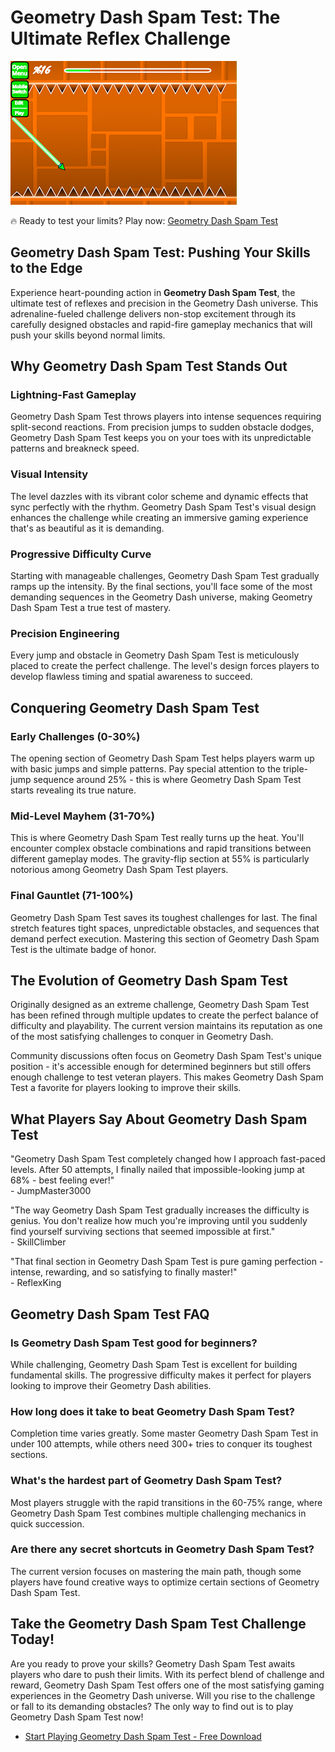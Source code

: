 # Geometry Dash Spam Test: The Ultimate Reflex Challenge

![Geometry Dash Spam Test](https://raw.githubusercontent.com/geometry-games/geometry-dash-spam-test/refs/heads/main/geometry-dash-spam-test.png "Geometry Dash Spam Test")

🔥 Ready to test your limits? Play now: [Geometry Dash Spam Test](https://geometrydashgames.io/geometry-dash-spam-test/ "Geometry Dash Spam Test")

## Geometry Dash Spam Test: Pushing Your Skills to the Edge

Experience heart-pounding action in **Geometry Dash Spam Test**, the ultimate test of reflexes and precision in the Geometry Dash universe. This adrenaline-fueled challenge delivers non-stop excitement through its carefully designed obstacles and rapid-fire gameplay mechanics that will push your skills beyond normal limits.

## Why Geometry Dash Spam Test Stands Out

### Lightning-Fast Gameplay
Geometry Dash Spam Test throws players into intense sequences requiring split-second reactions. From precision jumps to sudden obstacle dodges, Geometry Dash Spam Test keeps you on your toes with its unpredictable patterns and breakneck speed.

### Visual Intensity
The level dazzles with its vibrant color scheme and dynamic effects that sync perfectly with the rhythm. Geometry Dash Spam Test's visual design enhances the challenge while creating an immersive gaming experience that's as beautiful as it is demanding.

### Progressive Difficulty Curve
Starting with manageable challenges, Geometry Dash Spam Test gradually ramps up the intensity. By the final sections, you'll face some of the most demanding sequences in the Geometry Dash universe, making Geometry Dash Spam Test a true test of mastery.

### Precision Engineering
Every jump and obstacle in Geometry Dash Spam Test is meticulously placed to create the perfect challenge. The level's design forces players to develop flawless timing and spatial awareness to succeed.

## Conquering Geometry Dash Spam Test

### Early Challenges (0-30%)
The opening section of Geometry Dash Spam Test helps players warm up with basic jumps and simple patterns. Pay special attention to the triple-jump sequence around 25% - this is where Geometry Dash Spam Test starts revealing its true nature.

### Mid-Level Mayhem (31-70%)
This is where Geometry Dash Spam Test really turns up the heat. You'll encounter complex obstacle combinations and rapid transitions between different gameplay modes. The gravity-flip section at 55% is particularly notorious among Geometry Dash Spam Test players.

### Final Gauntlet (71-100%)
Geometry Dash Spam Test saves its toughest challenges for last. The final stretch features tight spaces, unpredictable obstacles, and sequences that demand perfect execution. Mastering this section of Geometry Dash Spam Test is the ultimate badge of honor.

## The Evolution of Geometry Dash Spam Test

Originally designed as an extreme challenge, Geometry Dash Spam Test has been refined through multiple updates to create the perfect balance of difficulty and playability. The current version maintains its reputation as one of the most satisfying challenges to conquer in Geometry Dash.

Community discussions often focus on Geometry Dash Spam Test's unique position - it's accessible enough for determined beginners but still offers enough challenge to test veteran players. This makes Geometry Dash Spam Test a favorite for players looking to improve their skills.

## What Players Say About Geometry Dash Spam Test

"Geometry Dash Spam Test completely changed how I approach fast-paced levels. After 50 attempts, I finally nailed that impossible-looking jump at 68% - best feeling ever!"  
\- JumpMaster3000

"The way Geometry Dash Spam Test gradually increases the difficulty is genius. You don't realize how much you're improving until you suddenly find yourself surviving sections that seemed impossible at first."  
\- SkillClimber

"That final section in Geometry Dash Spam Test is pure gaming perfection - intense, rewarding, and so satisfying to finally master!"  
\- ReflexKing

## Geometry Dash Spam Test FAQ

### Is Geometry Dash Spam Test good for beginners?
While challenging, Geometry Dash Spam Test is excellent for building fundamental skills. The progressive difficulty makes it perfect for players looking to improve their Geometry Dash abilities.

### How long does it take to beat Geometry Dash Spam Test?
Completion time varies greatly. Some master Geometry Dash Spam Test in under 100 attempts, while others need 300+ tries to conquer its toughest sections.

### What's the hardest part of Geometry Dash Spam Test?
Most players struggle with the rapid transitions in the 60-75% range, where Geometry Dash Spam Test combines multiple challenging mechanics in quick succession.

### Are there any secret shortcuts in Geometry Dash Spam Test?
The current version focuses on mastering the main path, though some players have found creative ways to optimize certain sections of Geometry Dash Spam Test.

## Take the Geometry Dash Spam Test Challenge Today!

Are you ready to prove your skills? Geometry Dash Spam Test awaits players who dare to push their limits. With its perfect blend of challenge and reward, Geometry Dash Spam Test offers one of the most satisfying gaming experiences in the Geometry Dash universe. Will you rise to the challenge or fall to its demanding obstacles? The only way to find out is to play Geometry Dash Spam Test now!

- [Start Playing Geometry Dash Spam Test - Free Download](https://geometrydashgames.io/geometry-dash-spam-test/ "Geometry Dash Spam Test")
